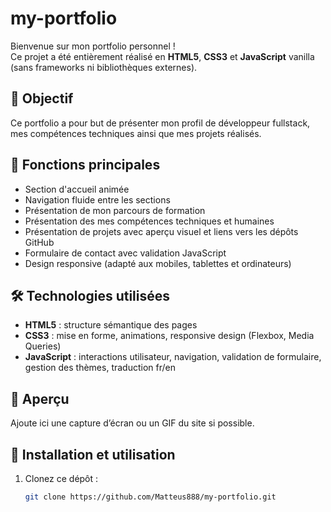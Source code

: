 # my-portfolio

Bienvenue sur mon portfolio personnel !  
Ce projet a été entièrement réalisé en **HTML5**, **CSS3** et **JavaScript** vanilla (sans frameworks ni bibliothèques externes).

## 🎯 Objectif

Ce portfolio a pour but de présenter mon profil de développeur fullstack, mes compétences techniques ainsi que mes projets réalisés.

## 🚀 Fonctions principales

- Section d'accueil animée
- Navigation fluide entre les sections
- Présentation de mon parcours de formation
- Présentation des mes compétences techniques et humaines
- Présentation de projets avec aperçu visuel et liens vers les dépôts GitHub
- Formulaire de contact avec validation JavaScript
- Design responsive (adapté aux mobiles, tablettes et ordinateurs)

## 🛠️ Technologies utilisées

- **HTML5** : structure sémantique des pages
- **CSS3** : mise en forme, animations, responsive design (Flexbox, Media Queries)
- **JavaScript** : interactions utilisateur, navigation, validation de formulaire, gestion des thèmes, traduction fr/en

## 📸 Aperçu

Ajoute ici une capture d’écran ou un GIF du site si possible.

## 🔧 Installation et utilisation

1. Clonez ce dépôt :
   ```bash
   git clone https://github.com/Matteus888/my-portfolio.git
